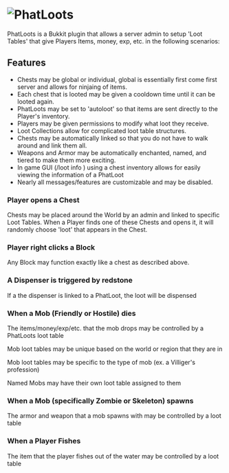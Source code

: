 ![PhatLoots](http://codisimus.com/images/plugin-banner-phatloots.jpg "PhatLoots")
==========
PhatLoots is a Bukkit plugin that allows a server admin to setup 'Loot Tables' that give Players Items, money, exp, etc. in the following scenarios:

## Features
* Chests may be global or individual, global is essentially first come first server and allows for ninjaing of items.
* Each chest that is looted may be given a cooldown time until it can be looted again.
* PhatLoots may be set to 'autoloot' so that items are sent directly to the Player's inventory.
* Players may be given permissions to modify what loot they receive.
* Loot Collections allow for complicated loot table structures.
* Chests may be automatically linked so that you do not have to walk around and link them all.
* Weapons and Armor may be automatically enchanted, named, and tiered to make them more exciting.
* In game GUI (/loot info <PhatLoot>) using a chest inventory allows for easily viewing the information of a PhatLoot
* Nearly all messages/features are customizable and may be disabled.
    
### Player opens a Chest  
Chests may be placed around the World by an admin and linked to specific Loot Tables. When a Player finds one of these Chests and opens it, it will randomly choose 'loot' that appears in the Chest.

### Player right clicks a Block
Any Block may function exactly like a chest as described above.

### A Dispenser is triggered by redstone
If a the dispenser is linked to a PhatLoot, the loot will be dispensed

### When a Mob (Friendly or Hostile) dies
The items/money/exp/etc. that the mob drops may be controlled by a PhatLoots loot table

Mob loot tables may be unique based on the world or region that they are in
    
Mob loot tables may be specific to the type of mob (ex. a Villiger's profession)
    
Named Mobs may have their own loot table assigned to them

### When a Mob (specifically Zombie or Skeleton) spawns
The armor and weapon that a mob spawns with may be controlled by a loot table

### When a Player Fishes
The item that the player fishes out of the water may be controlled by a loot table
